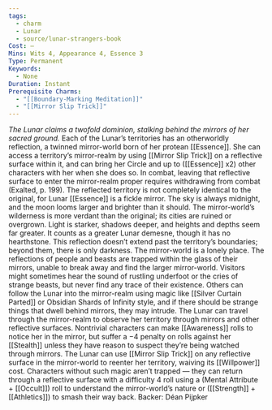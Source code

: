 ```yaml
---
tags:
  - charm
  - Lunar
  - source/lunar-strangers-book
Cost: —
Mins: Wits 4, Appearance 4, Essence 3
Type: Permanent
Keywords:
  - None
Duration: Instant
Prerequisite Charms:
  - "[[Boundary-Marking Meditation]]"
  - "[[Mirror Slip Trick]]"
---
```

*The Lunar claims a twofold dominion, stalking behind the mirrors of her sacred ground.*
Each of the Lunar’s territories has an otherworldly reflection, a twinned mirror-world born of her protean [[Essence]]. She can access a territory’s mirror-realm by using [[Mirror Slip Trick]] on a reflective surface within it, and can bring her Circle and up to ([[Essence]] x2) other characters with her when she does so. In combat, leaving that reflective surface to enter the mirror-realm proper requires withdrawing from combat (Exalted, p.
199).
The reflected territory is not completely identical to the original, for Lunar [[Essence]] is a fickle mirror. The sky is always midnight, and the moon looms larger and brighter than it should. The mirror-world’s wilderness is more verdant than the original; its cities are ruined or overgrown. Light is starker, shadows deeper, and heights and depths seem far greater. It counts as a greater Lunar demesne, though it has no hearthstone. This reflection doesn’t extend past the territory’s boundaries; beyond them, there is only darkness.
The mirror-world is a lonely place. The reflections of people and beasts are trapped within the glass of their mirrors, unable to break away and find the larger mirror-world. Visitors might sometimes hear the sound of rustling underfoot or the cries of strange beasts, but never find any trace of their existence. Others can follow the Lunar into the mirror-realm using magic like [[Silver Curtain Parted]] or Obsidian Shards of Infinity style, and if there should be strange things that dwell behind mirrors, they may intrude.
The Lunar can travel through the mirror-realm to observe her territory through mirrors and other reflective surfaces. Nontrivial characters can make [[Awareness]] rolls to notice her in the mirror, but suffer a −4 penalty on rolls against her [[Stealth]] unless they have reason to suspect they’re being watched through mirrors.
The Lunar can use [[Mirror Slip Trick]] on any reflective surface in the mirror-world to reenter her territory, waiving its [[Willpower]] cost. Characters without such magic aren’t trapped — they can return through a reflective surface with a difficulty 4 roll using a (Mental Attribute + [[Occult]]) roll to understand the mirror-world’s nature or ([[Strength]] + [[Athletics]]) to smash their way back.
Backer: Déan Pijpker